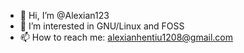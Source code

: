 - 👋 Hi, I’m @Alexian123
- 👀 I’m interested in GNU/Linux and FOSS
- 📫 How to reach me: alexianhentiu1208@gmail.com

<!---
Alexian123/Alexian123 is a ✨ special ✨ repository because its `README.md` (this file) appears on your GitHub profile.
You can click the Preview link to take a look at your changes.
--->

